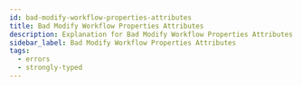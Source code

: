 ```yaml
---
id: bad-modify-workflow-properties-attributes
title: Bad Modify Workflow Properties Attributes
description: Explanation for Bad Modify Workflow Properties Attributes error message, and how to fix it.
sidebar_label: Bad Modify Workflow Properties Attributes
tags:
  - errors
  - strongly-typed
---
```

